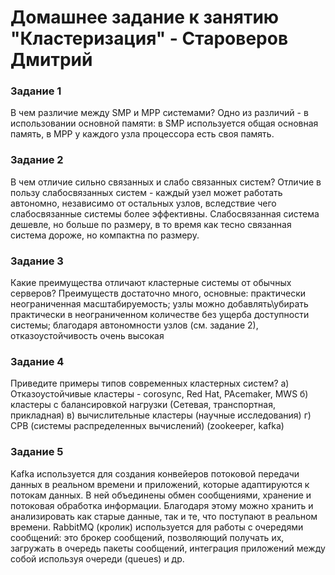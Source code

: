 # Домашнее задание к занятию "Кластеризация" - Староверов Дмитрий 


### Задание 1
В чем различие между SMP и MPP системами?
Одно из различий - в использовании основной памяти: в SMP используется общая основная память, в MPP у каждого узла процессора есть своя память. 

### Задание 2
В чем отличие сильно связанных и слабо связанных систем?
Отличие в пользу слабосвязанных систем - каждый узел может работать автономно, независимо от остальных узлов, вследствие чего слабосвязанные системы более эффективны.
Слабосвязанная система дешевле, но больше по размеру, в то время как тесно связанная система дороже, но компактна по размеру.


### Задание 3
Какие преимущества отличают кластерные системы от обычных серверов?
Преимуществ достаточно много, основные:
практически неограниченная масштабируемость;
узлы можно добавлять\убирать практически в неограниченном количестве без ущерба доступности системы;
благодаря автономности узлов (см. задание 2), отказоустойчивость очень высокая

### Задание 4

Приведите примеры типов современных кластерных систем?
а) Отказоустойчивые кластеры - corosync, Red Hat, PAcemaker, MWS
б) кластеры с балансировкой нагрузки (Сетевая, транспортная, прикладная)
в) вычислительные кластеры (научные исследования)
г) СРВ (системы распределенных вычислений) (zookeeper, kafka)

### Задание 5
Kafka используется для создания конвейеров потоковой передачи данных в реальном времени и приложений, которые адаптируются к потокам данных. В ней объединены обмен сообщениями, хранение и потоковая обработка информации. Благодаря этому можно хранить и анализировать как старые данные, так и те, что поступают в реальном времени.
RabbitMQ (кролик) используется для работы с очередями сообщений: это брокер сообщений, позволяющий получать их, загружать в очередь пакеты сообщений, интеграция приложений между собой используя очереди (queues) и др.

